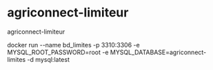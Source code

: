 # agriconnect-limiteur

agriconnect-limiteur

docker run --name bd_limites -p 3310:3306  -e MYSQL_ROOT_PASSWORD=root -e MYSQL_DATABASE=agriconnect-limites -d mysql:latest
